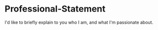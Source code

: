 # Professional-Statement
I'd like to briefly explain to you who I am, and what I'm passionate about. 
